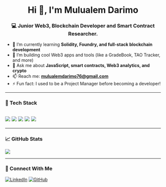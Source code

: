 <h1 align="center">Hi 👋, I'm Mulualem Darimo</h1>
<h3 align="center">💻 Junior Web3, Blockchain Developer and Smart Contract Researcher.  </h3>

- 🌱 I’m currently learning **Solidity, Foundry, and full-stack blockchain development**
- 🔭 I’m building cool Web3 apps and tools (like a GradeBook, TAO Tracker, and more)
- 💬 Ask me about **JavaScript, smart contracts, Web3 analytics, and crypto**
- 📫 Reach me: **mulualemdarimo76@gmail.com**
- ⚡ Fun fact: I used to be a Project Manager before becoming a developer!

---

### 🧰 Tech Stack

<h2>
  <img src="https://img.shields.io/badge/-JavaScript-black?style=flat-square&logo=javascript" />
  <img src="https://img.shields.io/badge/-Solidity-black?style=flat-square&logo=solidity" />
  <img src="https://img.shields.io/badge/-React-black?style=flat-square&logo=react" />
  <img src="https://img.shields.io/badge/-Node.js-black?style=flat-square&logo=node.js" />
  <img src="https://img.shields.io/badge/-MongoDB-black?style=flat-square&logo=mongodb" />
</h2>

---

### 📈 GitHub Stats

<p>
  <img align="center" src="https://github-readme-stats.vercel.app/api?username=Muller-bit&show_icons=true&theme=radical" />
</p>

---

### 🔗 Connect With Me

[![LinkedIn](https://img.shields.io/badge/-LinkedIn-blue?style=flat-square&logo=linkedin&logoColor=white)](https://www.linkedin.com/in/mulualem-darimo-2025621ba/)
[![GitHub](https://img.shields.io/badge/-GitHub-black?style=flat-square&logo=github)](https://github.com/Muller-bit)
